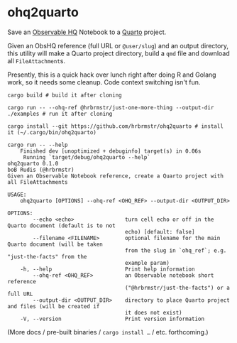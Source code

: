 # ohq2quarto

Save an [Observable HQ](https://observablehq.com) Notebook to a [Quarto](https://quarto.org/) project.

Given an ObsHQ reference (full URL or `@user/slug`) and an output directory, this utility will make a Quarto project directory, build a `qmd` file and download all `FileAttachment`s.

Presently, this is a quick hack over lunch right after doing R and Golang work, so it needs some cleanup. Code context switching isn't fun.

```shell
cargo build # build it after cloning

cargo run -- --ohq-ref @hrbrmstr/just-one-more-thing --output-dir ./examples # run it after cloning

cargo install --git https://github.com/hrbrmstr/ohq2quarto # install it (~/.cargo/bin/ohq2quarto)
```

```shell
cargo run -- --help
    Finished dev [unoptimized + debuginfo] target(s) in 0.06s
     Running `target/debug/ohq2quarto --help`
ohq2quarto 0.1.0
boB Rudis (@hrbrmstr)
Given an Observable Notebook reference, create a Quarto project with all FileAttachments

USAGE:
    ohq2quarto [OPTIONS] --ohq-ref <OHQ_REF> --output-dir <OUTPUT_DIR>

OPTIONS:
        --echo <echo>                turn cell echo or off in the Quarto document (default is to not
                                     echo) [default: false]
        --filename <FILENAME>        optional filename for the main Quarto document (will be taken
                                     from the slug in `ohq_ref`; e.g. "just-the-facts" from the
                                     example param)
    -h, --help                       Print help information
        --ohq-ref <OHQ_REF>          an Observable notebook short reference
                                     ("@hrbrmstr/just-the-facts") or a full URL
        --output-dir <OUTPUT_DIR>    directory to place Quarto project and files (will be created if
                                     it does not exist)
    -V, --version                    Print version information
```

(More docs / pre-built binaries / `cargo install …` / etc. forthcoming.)